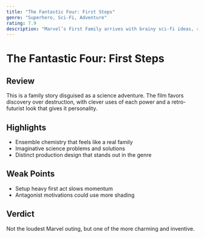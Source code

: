```yaml
---
title: "The Fantastic Four: First Steps"
genre: "Superhero, Sci-Fi, Adventure"
rating: 7.9
description: "Marvel’s First Family arrives with brainy sci-fi ideas, retro style, and genuine team chemistry."
---
```


# The Fantastic Four: First Steps

## Review
This is a family story disguised as a science adventure. The film favors discovery over destruction, with clever uses of each power and a retro-futurist look that gives it personality.

## Highlights
- Ensemble chemistry that feels like a real family  
- Imaginative science problems and solutions  
- Distinct production design that stands out in the genre

## Weak Points
- Setup heavy first act slows momentum  
- Antagonist motivations could use more shading

## Verdict
Not the loudest Marvel outing, but one of the more charming and inventive.
